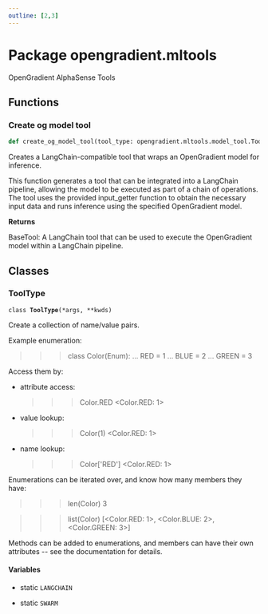 ```yaml
---
outline: [2,3]
---
```


  

# Package opengradient.mltools

OpenGradient AlphaSense Tools

## Functions

  

### Create og model tool 

```python
def create_og_model_tool(tool_type: opengradient.mltools.model_tool.ToolType, model_cid: str, tool_name: str, input_getter: Callable, input_schema: Dict[str, Any] = None, tool_description: str = 'Executes the given ML model', inference_mode: opengradient.types.InferenceMode = 0) ‑> langchain_core.tools.base.BaseTool
```

  

  
Creates a LangChain-compatible tool that wraps an OpenGradient model for inference.

This function generates a tool that can be integrated into a LangChain pipeline,
allowing the model to be executed as part of a chain of operations. The tool uses
the provided input_getter function to obtain the necessary input data and runs
inference using the specified OpenGradient model.
  

**Returns**

BaseTool: A LangChain tool that can be used to execute the OpenGradient model
    within a LangChain pipeline.

## Classes
    

###  ToolType

<code>class <b>ToolType</b>(*args, **kwds)</code>

  

  
Create a collection of name/value pairs.

Example enumeration:

>>> class Color(Enum):
...     RED = 1
...     BLUE = 2
...     GREEN = 3

Access them by:

- attribute access:

  >>> Color.RED
  <Color.RED: 1>

- value lookup:

  >>> Color(1)
  <Color.RED: 1>

- name lookup:

  >>> Color['RED']
  <Color.RED: 1>

Enumerations can be iterated over, and know how many members they have:

>>> len(Color)
3

>>> list(Color)
[<Color.RED: 1>, <Color.BLUE: 2>, <Color.GREEN: 3>]

Methods can be added to enumerations, and members can have their own
attributes -- see the documentation for details.
  

#### Variables

  
    
* static `LANGCHAIN`
    
* static `SWARM`
